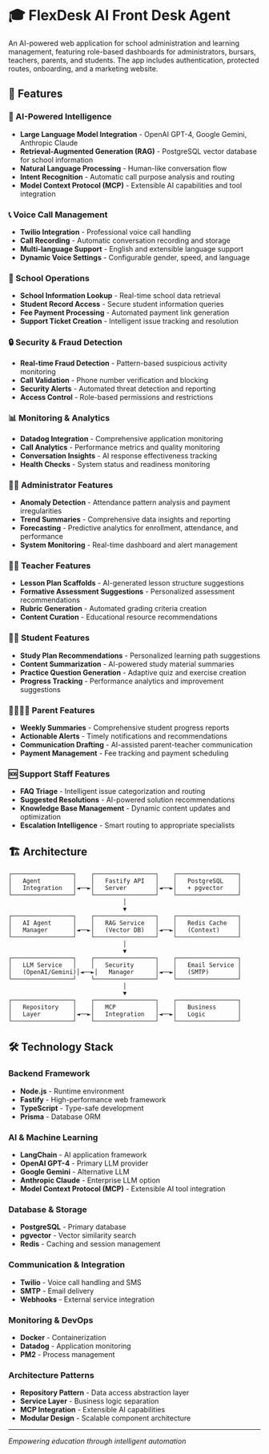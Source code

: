 # 🎓 FlexDesk AI Front Desk Agent

An AI-powered web application for school administration and learning management, featuring role-based dashboards for administrators, bursars, teachers, parents, and students. The app includes authentication, protected routes, onboarding, and a marketing website.


## 🚀 Features

### **🤖 AI-Powered Intelligence**
- **Large Language Model Integration** - OpenAI GPT-4, Google Gemini, Anthropic Claude
- **Retrieval-Augmented Generation (RAG)** - PostgreSQL vector database for school information
- **Natural Language Processing** - Human-like conversation flow
- **Intent Recognition** - Automatic call purpose analysis and routing
- **Model Context Protocol (MCP)** - Extensible AI capabilities and tool integration

### **📞 Voice Call Management**
- **Twilio Integration** - Professional voice call handling
- **Call Recording** - Automatic conversation recording and storage
- **Multi-language Support** - English and extensible language support
- **Dynamic Voice Settings** - Configurable gender, speed, and language

### **🏫 School Operations**
- **School Information Lookup** - Real-time school data retrieval
- **Student Record Access** - Secure student information queries
- **Fee Payment Processing** - Automated payment link generation
- **Support Ticket Creation** - Intelligent issue tracking and resolution

### **🔒 Security & Fraud Detection**
- **Real-time Fraud Detection** - Pattern-based suspicious activity monitoring
- **Call Validation** - Phone number verification and blocking
- **Security Alerts** - Automated threat detection and reporting
- **Access Control** - Role-based permissions and restrictions

### **📊 Monitoring & Analytics**
- **Datadog Integration** - Comprehensive application monitoring
- **Call Analytics** - Performance metrics and quality monitoring
- **Conversation Insights** - AI response effectiveness tracking
- **Health Checks** - System status and readiness monitoring

### **👨‍💼 Administrator Features**
- **Anomaly Detection** - Attendance pattern analysis and payment irregularities
- **Trend Summaries** - Comprehensive data insights and reporting
- **Forecasting** - Predictive analytics for enrollment, attendance, and performance
- **System Monitoring** - Real-time dashboard and alert management

### **👩‍🏫 Teacher Features**
- **Lesson Plan Scaffolds** - AI-generated lesson structure suggestions
- **Formative Assessment Suggestions** - Personalized assessment recommendations
- **Rubric Generation** - Automated grading criteria creation
- **Content Curation** - Educational resource recommendations

### **👨‍🎓 Student Features**
- **Study Plan Recommendations** - Personalized learning path suggestions
- **Content Summarization** - AI-powered study material summaries
- **Practice Question Generation** - Adaptive quiz and exercise creation
- **Progress Tracking** - Performance analytics and improvement suggestions

### **👨‍👩‍👧‍👦 Parent Features**
- **Weekly Summaries** - Comprehensive student progress reports
- **Actionable Alerts** - Timely notifications and recommendations
- **Communication Drafting** - AI-assisted parent-teacher communication
- **Payment Management** - Fee tracking and payment scheduling

### **🆘 Support Staff Features**
- **FAQ Triage** - Intelligent issue categorization and routing
- **Suggested Resolutions** - AI-powered solution recommendations
- **Knowledge Base Management** - Dynamic content updates and optimization
- **Escalation Intelligence** - Smart routing to appropriate specialists

## 🏗️ Architecture

```
┌─────────────────┐    ┌─────────────────┐    ┌─────────────────┐
│   Agent         │    │   Fastify API   │    │   PostgreSQL    │
│   Integration   │◄──►│   Server        │◄──►│   + pgvector    │
└─────────────────┘    └─────────────────┘    └─────────────────┘
                                │
                                ▼
┌─────────────────┐    ┌─────────────────┐    ┌─────────────────┐
│   AI Agent      │    │   RAG Service   │    │   Redis Cache   │
│   Manager       │◄──►│   (Vector DB)   │◄──►│   (Context)     │
└─────────────────┘    └─────────────────┘    └─────────────────┘
                                │
                                ▼
┌─────────────────┐    ┌─────────────────┐    ┌─────────────────┐
│   LLM Service   │    │   Security      │    │   Email Service │
│   (OpenAI/Gemini)│◄──►│   Manager      │◄──►│   (SMTP)        │
└─────────────────┘    └─────────────────┘    └─────────────────┘
                                │
                                ▼
┌─────────────────┐    ┌─────────────────┐    ┌─────────────────┐
│   Repository    │    │   MCP           │    │   Business      │
│   Layer         │◄──►│   Integration   │◄──►│   Logic         │
└─────────────────┘    └─────────────────┘    └─────────────────┘
```

## 🛠️ Technology Stack

### **Backend Framework**
- **Node.js** - Runtime environment
- **Fastify** - High-performance web framework
- **TypeScript** - Type-safe development
- **Prisma** - Database ORM

### **AI & Machine Learning**
- **LangChain** - AI application framework
- **OpenAI GPT-4** - Primary LLM provider
- **Google Gemini** - Alternative LLM
- **Anthropic Claude** - Enterprise LLM option
- **Model Context Protocol (MCP)** - Extensible AI tool integration

### **Database & Storage**
- **PostgreSQL** - Primary database
- **pgvector** - Vector similarity search
- **Redis** - Caching and session management

### **Communication & Integration**
- **Twilio** - Voice call handling and SMS
- **SMTP** - Email delivery
- **Webhooks** - External service integration

### **Monitoring & DevOps**
- **Docker** - Containerization
- **Datadog** - Application monitoring
- **PM2** - Process management

### **Architecture Patterns**
- **Repository Pattern** - Data access abstraction layer
- **Service Layer** - Business logic separation
- **MCP Integration** - Extensible AI capabilities
- **Modular Design** - Scalable component architecture

---

*Empowering education through intelligent automation* 
